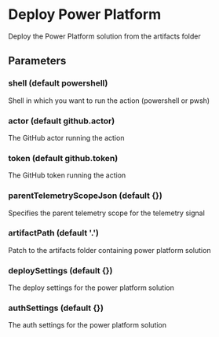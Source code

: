 # Deploy Power Platform
Deploy the Power Platform solution from the artifacts folder
## Parameters
### shell (default powershell)
Shell in which you want to run the action (powershell or pwsh)
### actor (default github.actor)
The GitHub actor running the action
### token (default github.token)
The GitHub token running the action
### parentTelemetryScopeJson (default {})
Specifies the parent telemetry scope for the telemetry signal
### artifactPath (default '.')
Patch to the artifacts folder containing power platform solution
### deploySettings (default {})
The deploy settings for the power platform solution
### authSettings (default {})
The auth settings for the power platform solution
